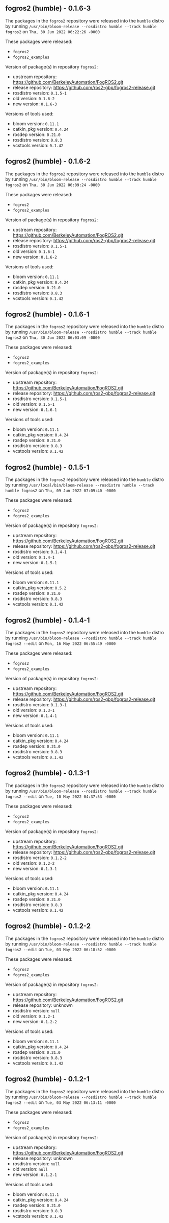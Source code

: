 ## fogros2 (humble) - 0.1.6-3

The packages in the `fogros2` repository were released into the `humble` distro by running `/usr/bin/bloom-release --rosdistro humble --track humble fogros2` on `Thu, 30 Jun 2022 06:22:26 -0000`

These packages were released:
- `fogros2`
- `fogros2_examples`

Version of package(s) in repository `fogros2`:

- upstream repository: https://github.com/BerkeleyAutomation/FogROS2.git
- release repository: https://github.com/ros2-gbp/fogros2-release.git
- rosdistro version: `0.1.5-1`
- old version: `0.1.6-2`
- new version: `0.1.6-3`

Versions of tools used:

- bloom version: `0.11.1`
- catkin_pkg version: `0.4.24`
- rosdep version: `0.21.0`
- rosdistro version: `0.8.3`
- vcstools version: `0.1.42`


## fogros2 (humble) - 0.1.6-2

The packages in the `fogros2` repository were released into the `humble` distro by running `/usr/bin/bloom-release --rosdistro humble --track humble fogros2` on `Thu, 30 Jun 2022 06:09:24 -0000`

These packages were released:
- `fogros2`
- `fogros2_examples`

Version of package(s) in repository `fogros2`:

- upstream repository: https://github.com/BerkeleyAutomation/FogROS2.git
- release repository: https://github.com/ros2-gbp/fogros2-release.git
- rosdistro version: `0.1.5-1`
- old version: `0.1.6-1`
- new version: `0.1.6-2`

Versions of tools used:

- bloom version: `0.11.1`
- catkin_pkg version: `0.4.24`
- rosdep version: `0.21.0`
- rosdistro version: `0.8.3`
- vcstools version: `0.1.42`


## fogros2 (humble) - 0.1.6-1

The packages in the `fogros2` repository were released into the `humble` distro by running `/usr/bin/bloom-release --rosdistro humble --track humble fogros2` on `Thu, 30 Jun 2022 06:03:09 -0000`

These packages were released:
- `fogros2`
- `fogros2_examples`

Version of package(s) in repository `fogros2`:

- upstream repository: https://github.com/BerkeleyAutomation/FogROS2.git
- release repository: https://github.com/ros2-gbp/fogros2-release.git
- rosdistro version: `0.1.5-1`
- old version: `0.1.5-1`
- new version: `0.1.6-1`

Versions of tools used:

- bloom version: `0.11.1`
- catkin_pkg version: `0.4.24`
- rosdep version: `0.21.0`
- rosdistro version: `0.8.3`
- vcstools version: `0.1.42`


## fogros2 (humble) - 0.1.5-1

The packages in the `fogros2` repository were released into the `humble` distro by running `/usr/local/bin/bloom-release --rosdistro humble --track humble fogros2` on `Thu, 09 Jun 2022 07:09:40 -0000`

These packages were released:
- `fogros2`
- `fogros2_examples`

Version of package(s) in repository `fogros2`:

- upstream repository: https://github.com/BerkeleyAutomation/FogROS2.git
- release repository: https://github.com/ros2-gbp/fogros2-release.git
- rosdistro version: `0.1.4-1`
- old version: `0.1.4-1`
- new version: `0.1.5-1`

Versions of tools used:

- bloom version: `0.11.1`
- catkin_pkg version: `0.5.2`
- rosdep version: `0.21.0`
- rosdistro version: `0.8.3`
- vcstools version: `0.1.42`


## fogros2 (humble) - 0.1.4-1

The packages in the `fogros2` repository were released into the `humble` distro by running `/usr/bin/bloom-release --rosdistro humble --track humble fogros2 --edit` on `Mon, 16 May 2022 06:55:49 -0000`

These packages were released:
- `fogros2`
- `fogros2_examples`

Version of package(s) in repository `fogros2`:

- upstream repository: https://github.com/BerkeleyAutomation/FogROS2.git
- release repository: https://github.com/ros2-gbp/fogros2-release.git
- rosdistro version: `0.1.3-1`
- old version: `0.1.3-1`
- new version: `0.1.4-1`

Versions of tools used:

- bloom version: `0.11.1`
- catkin_pkg version: `0.4.24`
- rosdep version: `0.21.0`
- rosdistro version: `0.8.3`
- vcstools version: `0.1.42`


## fogros2 (humble) - 0.1.3-1

The packages in the `fogros2` repository were released into the `humble` distro by running `/usr/bin/bloom-release --rosdistro humble --track humble fogros2 --edit` on `Tue, 10 May 2022 04:37:53 -0000`

These packages were released:
- `fogros2`
- `fogros2_examples`

Version of package(s) in repository `fogros2`:

- upstream repository: https://github.com/BerkeleyAutomation/FogROS2.git
- release repository: https://github.com/ros2-gbp/fogros2-release.git
- rosdistro version: `0.1.2-2`
- old version: `0.1.2-2`
- new version: `0.1.3-1`

Versions of tools used:

- bloom version: `0.11.1`
- catkin_pkg version: `0.4.24`
- rosdep version: `0.21.0`
- rosdistro version: `0.8.3`
- vcstools version: `0.1.42`


## fogros2 (humble) - 0.1.2-2

The packages in the `fogros2` repository were released into the `humble` distro by running `/usr/bin/bloom-release --rosdistro humble --track humble fogros2 --edit` on `Tue, 03 May 2022 06:18:52 -0000`

These packages were released:
- `fogros2`
- `fogros2_examples`

Version of package(s) in repository `fogros2`:

- upstream repository: https://github.com/BerkeleyAutomation/FogROS2.git
- release repository: unknown
- rosdistro version: `null`
- old version: `0.1.2-1`
- new version: `0.1.2-2`

Versions of tools used:

- bloom version: `0.11.1`
- catkin_pkg version: `0.4.24`
- rosdep version: `0.21.0`
- rosdistro version: `0.8.3`
- vcstools version: `0.1.42`


## fogros2 (humble) - 0.1.2-1

The packages in the `fogros2` repository were released into the `humble` distro by running `/usr/bin/bloom-release --rosdistro humble --track humble fogros2 --edit` on `Tue, 03 May 2022 06:13:11 -0000`

These packages were released:
- `fogros2`
- `fogros2_examples`

Version of package(s) in repository `fogros2`:

- upstream repository: https://github.com/BerkeleyAutomation/FogROS2.git
- release repository: unknown
- rosdistro version: `null`
- old version: `null`
- new version: `0.1.2-1`

Versions of tools used:

- bloom version: `0.11.1`
- catkin_pkg version: `0.4.24`
- rosdep version: `0.21.0`
- rosdistro version: `0.8.3`
- vcstools version: `0.1.42`


